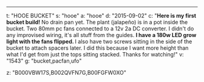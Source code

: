 ---
t: "HOOE BUCKET"
s: "hooe"
a: "hooe"
d: "2015-09-02"
c: "<strong>Here is my first bucket build! </strong>No drain pan yet. The plant (jalapeño) is in a pot inside the bucket. Two 80mm pc fans connected to a 12v 2a DC converter. I didn't do any improvised wiring, it's all stuff from the guides. <strong>I have a 180w LED grow light with the fans flipped. </strong>I also have two screws sitting in the side of the bucket to attach spacers later. I did this because I want more height than what I'd get from just the tops sitting stacked. Thanks for watching!"
v: "1543"
g: "bucket,pacfan,ufo"

z: "B000VBW17S,B002QVFN7G,B00FGFW0XO"
